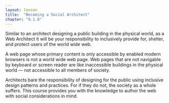 ```yaml
---
layout: lesson
title:  "Becoming a Social Architect"
chapter: "0.1.0"
---
```


Similar to an architect designing a public building in the physical world, as a Web Architect it will be your responsibility to inclusively provide for, shelter, and protect users of the world wide&nbsp;web. 

A web page whose primary content is only accessible by enabled modern browsers is not a world wide web page. Web pages that are not navigable by keyboard or screen reader are like inaccessible buildings in the physical world &mdash; not accessible to all members of&nbsp;society.

Architects bare the responsibility of designing for the public using inclusive design patterns and practices. For if they do not, the society as a whole suffers. This course provides you with the knowledge to author the web with social considerations in mind.